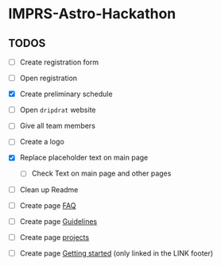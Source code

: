 # IMPRS-Astro-Hackathon


## TODOS

- [ ] Create registration form
- [ ] Open registration
- [X] Create preliminary schedule
- [ ] Open `dripdrat` website
- [ ] Give all team members
- [ ] Create a logo
- [X] Replace placeholder text on main page
    - [ ] Check Text on main page and other pages
- [ ] Clean up Readme
- [ ] Create page [FAQ](content/about.md)
- [ ] Create page [Guidelines](content/guidelines.md)
- [ ] Create page [projects](content/projects.md)
- [ ] Create page [Getting started](content/start.md) (only linked in the LINK footer)

